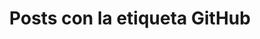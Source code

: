 ---
layout: etiqueta
title: Posts con la etiqueta GitHub
summary: postos con la etiqueta GitHub
tag: github
permalink: /etiquetas/github/
sitemap: false
---